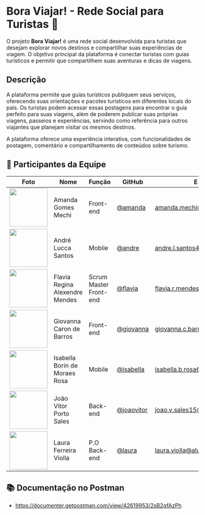 # Bora Viajar! - Rede Social para Turistas 🛫

O projeto **Bora Viajar!** é uma rede social desenvolvida para turistas que desejam explorar novos destinos e compartilhar suas experiências de viagem. O objetivo principal da plataforma é conectar turistas com guias turísticos e permitir que compartilhem suas aventuras e dicas de viagens.

## Descrição 

A plataforma permite que guias turísticos publiquem seus serviços, oferecendo suas orientações e pacotes turísticos em diferentes locais do país. Os turistas podem acessar essas postagens para encontrar o guia perfeito para suas viagens, além de poderem publicar suas próprias viagens, passeios e experiências, servindo como referência para outros viajantes que planejam visitar os mesmos destinos.

A plataforma oferece uma experiência interativa, com funcionalidades de postagem, comentário e compartilhamento de conteúdos sobre turismo.

## 👥 Participantes da Equipe

| Foto | Nome | Função | GitHub | E-mail |
|------|------|--------|--------|--------|
| <img src="https://avatars.githubusercontent.com/u/158229094?v=4" width="100"/> | Amanda Gomes Mechi | Front-end | [@amanda](https://github.com/Amandamecchi) | amanda.mechi@aluno.senai.br |
| <img src="https://avatars.githubusercontent.com/u/210523238?v=4" width="100"/> | André Lucca Santos | Mobile | [@andre](https://github.com/lucca19nn) | andre.l.santos45@aluno.senai.br |
| <img src="https://avatars.githubusercontent.com/u/158210916?v=4" width="100"/> | Flavia Regina Alexendre Mendes | Scrum Master Front-end | [@flavia](https://github.com/flaviamendes17) | flavia.r.mendes@aluno.senai.br |
| <img src="https://avatars.githubusercontent.com/u/158209996?v=4" width="100"/> | Giovanna Caron de Barros  | Front-end | [@giovanna](https://github.com/gihcaron) | giovanna.c.barros@aluno.senai.br |
| <img src="https://avatars.githubusercontent.com/u/158210136?v=4" width="100"/> | Isabella Borin de Moraes Rosa | Mobile | [@isabella](https://github.com/isab5) | isabella.b.rosa6@aluno.senai.br |
| <img src="https://avatars.githubusercontent.com/u/158209646?v=4" width="100"/> | João Vitor Porto Sales | Back-end | [@joaovitor](https://github.com/joaoporto27) | joao.v.sales15@aluno.senai.br |
| <img src="https://avatars.githubusercontent.com/u/158209993?v=4" width="100"/> | Laura Ferreira Violla | P.O Back-end | [@laura](https://github.com/imlaurinhaaa) | laura.violla@aluno.senai.br |


## 📚 Documentação no Postman
- https://documenter.getpostman.com/view/42619953/2sB2qfAzPh

